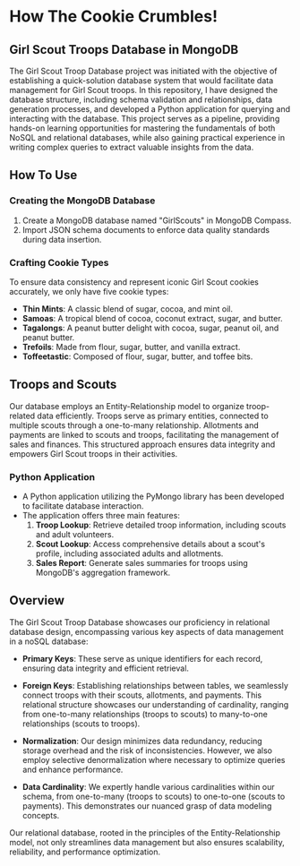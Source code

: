 # How The Cookie Crumbles!

##  Girl Scout Troops Database in MongoDB

The Girl Scout Troop Database project was initiated with the objective of establishing a quick-solution database system that would facilitate data management for Girl Scout troops. In this repository, I have designed the database structure, including schema validation and relationships, data generation processes, and developed a Python application for querying and interacting with the database. This project serves as a pipeline, providing hands-on learning opportunities for mastering the fundamentals of both NoSQL and relational databases, while also gaining practical experience in writing complex queries to extract valuable insights from the data.

## How To Use

### Creating the MongoDB Database

1. Create a MongoDB database named "GirlScouts" in MongoDB Compass.
2. Import JSON schema documents to enforce data quality standards during data insertion.

### Crafting Cookie Types

To ensure data consistency and represent iconic Girl Scout cookies accurately, we only have five cookie types:

- **Thin Mints**: A classic blend of sugar, cocoa, and mint oil.
- **Samoas**: A tropical blend of cocoa, coconut extract, sugar, and butter.
- **Tagalongs**: A peanut butter delight with cocoa, sugar, peanut oil, and peanut butter.
- **Trefoils**: Made from flour, sugar, butter, and vanilla extract.
- **Toffeetastic**: Composed of flour, sugar, butter, and toffee bits.


## Troops and Scouts

Our database employs an Entity-Relationship model to organize troop-related data efficiently. Troops serve as primary entities, connected to multiple scouts through a one-to-many relationship. Allotments and payments are linked to scouts and troops, facilitating the management of sales and finances. This structured approach ensures data integrity and empowers Girl Scout troops in their activities.


### Python Application

- A Python application utilizing the PyMongo library has been developed to facilitate database interaction.
- The application offers three main features:
    1. **Troop Lookup**: Retrieve detailed troop information, including scouts and adult volunteers.
    2. **Scout Lookup**: Access comprehensive details about a scout's profile, including associated adults and allotments.
    3. **Sales Report**: Generate sales summaries for troops using MongoDB's aggregation framework.

## Overview

The Girl Scout Troop Database showcases our proficiency in relational database design, encompassing various key aspects of data management in a noSQL database: 

- **Primary Keys**: These serve as unique identifiers for each record, ensuring data integrity and efficient retrieval.

- **Foreign Keys**: Establishing relationships between tables, we seamlessly connect troops with their scouts, allotments, and payments. This relational structure showcases our understanding of cardinality, ranging from one-to-many relationships (troops to scouts) to many-to-one relationships (scouts to troops).

- **Normalization**: Our design minimizes data redundancy, reducing storage overhead and the risk of inconsistencies. However, we also employ selective denormalization where necessary to optimize queries and enhance performance.

- **Data Cardinality**: We expertly handle various cardinalities within our schema, from one-to-many (troops to scouts) to one-to-one (scouts to payments). This demonstrates our nuanced grasp of data modeling concepts.

Our relational database, rooted in the principles of the Entity-Relationship model, not only streamlines data management but also ensures scalability, reliability, and performance optimization.

